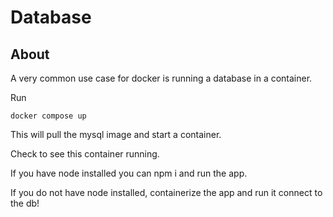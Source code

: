 # Database

## About

A very common use case for docker is running a database in a container.

Run

`docker compose up`

This will pull the mysql image and start a container.

Check to see this container running.

If you have node installed you can npm i and run the app.

If you do not have node installed, containerize the app and run it connect to the db!